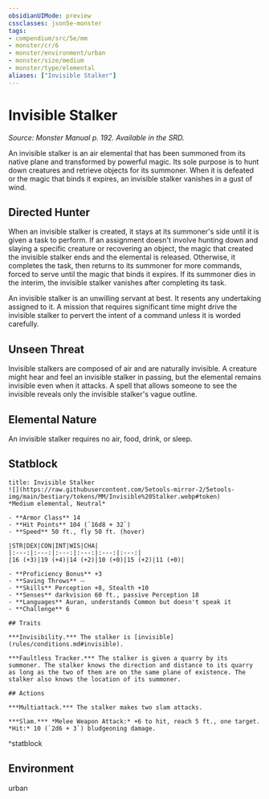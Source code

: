 ```yaml
---
obsidianUIMode: preview
cssclasses: json5e-monster
tags:
- compendium/src/5e/mm
- monster/cr/6
- monster/environment/urban
- monster/size/medium
- monster/type/elemental
aliases: ["Invisible Stalker"]
---
```

# Invisible Stalker
*Source: Monster Manual p. 192. Available in the SRD.*  

An invisible stalker is an air elemental that has been summoned from its native plane and transformed by powerful magic. Its sole purpose is to hunt down creatures and retrieve objects for its summoner. When it is defeated or the magic that binds it expires, an invisible stalker vanishes in a gust of wind.

## Directed Hunter

When an invisible stalker is created, it stays at its summoner's side until it is given a task to perform. If an assignment doesn't involve hunting down and slaying a specific creature or recovering an object, the magic that created the invisible stalker ends and the elemental is released. Otherwise, it completes the task, then returns to its summoner for more commands, forced to serve until the magic that binds it expires. If its summoner dies in the interim, the invisible stalker vanishes after completing its task.

An invisible stalker is an unwilling servant at best. It resents any undertaking assigned to it. A mission that requires significant time might drive the invisible stalker to pervert the intent of a command unless it is worded carefully.

## Unseen Threat

Invisible stalkers are composed of air and are naturally invisible. A creature might hear and feel an invisible stalker in passing, but the elemental remains invisible even when it attacks. A spell that allows someone to see the invisible reveals only the invisible stalker's vague outline.

## Elemental Nature

An invisible stalker requires no air, food, drink, or sleep.

## Statblock

```ad-statblock
title: Invisible Stalker
![](https://raw.githubusercontent.com/5etools-mirror-2/5etools-img/main/bestiary/tokens/MM/Invisible%20Stalker.webp#token)
*Medium elemental, Neutral*

- **Armor Class** 14 
- **Hit Points** 104 (`16d8 + 32`)
- **Speed** 50 ft., fly 50 ft. (hover)

|STR|DEX|CON|INT|WIS|CHA|
|:---:|:---:|:---:|:---:|:---:|:---:|
|16 (+3)|19 (+4)|14 (+2)|10 (+0)|15 (+2)|11 (+0)|

- **Proficiency Bonus** +3
- **Saving Throws** ⏤
- **Skills** Perception +8, Stealth +10
- **Senses** darkvision 60 ft., passive Perception 18
- **Languages** Auran, understands Common but doesn't speak it
- **Challenge** 6

## Traits

***Invisibility.*** The stalker is [invisible](rules/conditions.md#invisible).

***Faultless Tracker.*** The stalker is given a quarry by its summoner. The stalker knows the direction and distance to its quarry as long as the two of them are on the same plane of existence. The stalker also knows the location of its summoner.

## Actions

***Multiattack.*** The stalker makes two slam attacks.

***Slam.*** *Melee Weapon Attack:* +6 to hit, reach 5 ft., one target. *Hit:* 10 (`2d6 + 3`) bludgeoning damage.
```
^statblock

## Environment

urban